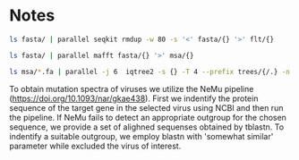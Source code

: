 # Notes

<!-- 
Need to filter small parts using seqkit filter -->

```bash
ls fasta/ | parallel seqkit rmdup -w 80 -s '<' fasta/{} '>' flt/{}

ls fasta/ | parallel mafft fasta/{} '>' msa/{}

ls msa/*.fa | parallel -j 6  iqtree2 -s {} -T 4 --prefix trees/{/.} -n 10 --ninit 10 --fast

```
To obtain mutation spectra of viruses we utilize the NeMu pipeline (https://doi.org/10.1093/nar/gkae438).
First we indentify the protein sequence of the target gene in the selected virus using NCBI and then run the pipeline.
If NeMu fails to detect an appropriate outgroup for the chosen sequence, we provide a set of alighned sequenses obtained by tblastn. To indentify a suitable outgroup, we employ blastn with 'somewhat similar' parameter while excluded the virus of interest.
``` 

